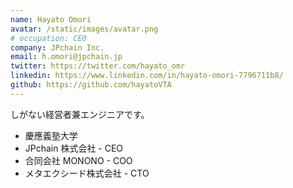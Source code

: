 ```yaml
---
name: Hayato Omori
avatar: /static/images/avatar.png
# occupation: CEO
company: JPchain Inc.
email: h.omori@jpchain.jp
twitter: https://twitter.com/hayato_omr
linkedin: https://www.linkedin.com/in/hayato-omori-7796711b8/
github: https://github.com/hayatoVTA
---
```


しがない経営者兼エンジニアです。

- 慶應義塾大学
- JPchain 株式会社 - CEO
- 合同会社 MONONO - COO
- メタエクシード株式会社 - CTO
